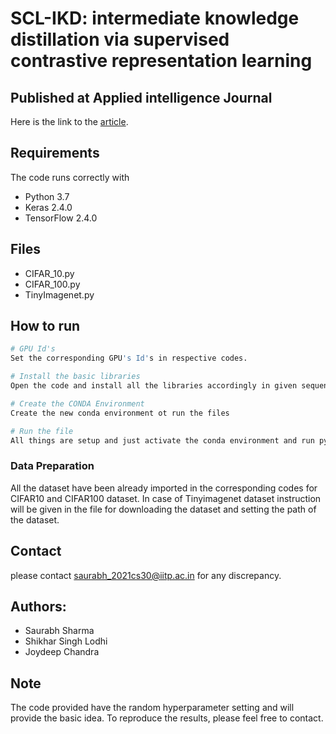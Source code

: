 # SCL-IKD: intermediate knowledge distillation via supervised contrastive representation learning
## Published at Applied intelligence Journal
Here is the link to the [article](https://link.springer.com/article/10.1007/s10489-023-05036-y).

## Requirements

The code runs correctly with

* Python 3.7
* Keras 2.4.0
* TensorFlow 2.4.0

## Files

* CIFAR_10.py
* CIFAR_100.py
* TinyImagenet.py

## How to run

```bash
# GPU Id's
Set the corresponding GPU's Id's in respective codes.

# Install the basic libraries
Open the code and install all the libraries accordingly in given sequence.

# Create the CONDA Environment
Create the new conda environment ot run the files

# Run the file
All things are setup and just activate the conda environment and run python Filename.py for running the desired file.
```

### Data Preparation
All the dataset have been already imported in the corresponding codes for CIFAR10 and CIFAR100 dataset. In case of Tinyimagenet dataset instruction will be given in the file for downloading the dataset and setting the path of the dataset.

## Contact

please contact saurabh_2021cs30@iitp.ac.in for any discrepancy.


## Authors:

* Saurabh Sharma
* Shikhar Singh Lodhi
* Joydeep Chandra
  
## Note
The code provided have the random hyperparameter setting and will provide the basic idea. To reproduce the results, please feel free to contact.
